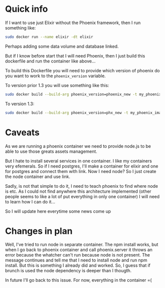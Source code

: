 # Quick info

If I want to use just Elixir without the Phoenix framework, then I run something like:
```bash
sudo docker run --name elixir -dt elixir
```
Perhaps adding some data volume and database linked. 

But if I know before start that I will need Phoenix, then I just build this dockerfile and run the container like above...

To build this Dockerfile you will need to provide which version of phoenix do you want to work to the `phoenix_version` variable. 

To version prior 1.3 you will use something like this:
```bash
sudo docker build --build-arg phoenix_version=phoenix_new -t my_phoenix_image .
```
To version 1.3:
```bash
sudo docker build --build-arg phoenix_version=phx_new -t my_phoenix_image .
```

# Caveats

As we are running a phoenix container we need to provide node.js to be able to use those greats assets management.

But I hate to install several services in one container. I like my containers very efemerals. So if I need postgres, I'll make a container for elixir and one for postgres and connect them with link. Now I need node? So I just create the node container and use link.

Sadly, is not that simple to do it, I need to teach phoenix to find where node is etc. As I could not find anywhere this architecture implemented (other people seems to like a lot of put everything in only one container) I will need to learn how I can do it...

So I will update here everytime some news come up

# Changes in plan

Well, I've tried to run node in separate container. The npm install works, but when I go back to phoenix container and call phoenix.server it throws an error because the whatcher can't run because node is not present. The message continues and tell me that I need to install node and run npm install. But this is something I already did and worked. So, I guess that if brunch is used the node dependency is deeper than I thougth. 

In future I'll go back to this issue. For now, everything in the container =(
